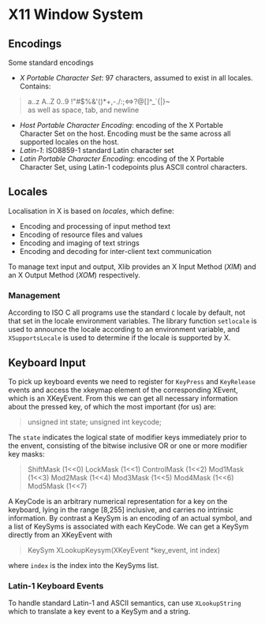 # X11 Window System #
## Encodings ##
Some standard encodings

- *X Portable Character Set*: 97 characters, assumed to exist in all locales. Contains:
> a..z A..Z 0..9 !"#$%&'()*+,-./:;<=>?@[\]^_`{|}~  
as well as space, tab, and newline
- *Host Portable Character Encoding*: encoding of the X Portable Character Set on the host. Encoding must be the same across all supported locales on the host.
- *Latin-1*: ISO8859-1 standard Latin character set
- *Latin Portable Character Encoding*: encoding of the X Portable Character Set, using Latin-1 codepoints plus ASCII control characters.

## Locales ##
Localisation in X is based on _locales_, which define:

- Encoding and processing of input method text
- Encoding of resource files and values
- Encoding and imaging of text strings
- Encoding and decoding for inter-client text communication

To manage text input and output, Xlib provides an X Input Method (*XIM*) and an X Output Method (*XOM*) respectively.

### Management ###
According to ISO C all programs use the standard `C` locale by default, not that set in the locale environment variables. The library function `setlocale` is used to announce the locale according to an environment variable, and `XSupportsLocale` is used to determine if the locale is supported by X.


## Keyboard Input ##
To pick up keyboard events we need to register for `KeyPress` and `KeyRelease` events and access the xkeymap element of the corresponding XEvent, which is an XKeyEvent. From this we can get all necessary information about the pressed key, of which the most important (for us) are:

> unsigned int state;
> unsigned int keycode;

The `state` indicates the logical state of modifier keys immediately prior to the envent, consisting of the bitwise inclusive OR or one or more modifier key masks:

> ShiftMask 	      (1<<0)
> LockMask	      (1<<1)
> ControlMask	      (1<<2)
> Mod1Mask	      (1<<3)
> Mod2Mask	      (1<<4)
> Mod3Mask	      (1<<5)
> Mod4Mask	      (1<<6)
> Mod5Mask	      (1<<7)

A KeyCode is an arbitrary numerical representation for a key on the keyboard, lying in the range [8,255] inclusive, and carries no intrinsic information. By contrast a KeySym is an encoding of an actual symbol, and a list of KeySyms is associated with each KeyCode. We can get a KeySym directly from an XKeyEvent with

> KeySym XLookupKeysym(XKeyEvent *key_event, int index)

where `index` is the index into the KeySyms list.

### Latin-1 Keyboard Events ###
To handle standard Latin-1 and ASCII semantics, can use `XLookupString` which to translate a key event to a KeySym and a string. 